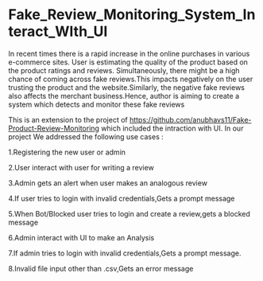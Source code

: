 # Fake_Review_Monitoring_System_Interact_WIth_UI

In recent times there is a rapid increase in the online purchases in various e-commerce sites. User is estimating the
quality of the product based on the product ratings and reviews. Simultaneously, there might be a high chance of
coming across fake reviews.This impacts negatively on the user trusting the product and the website.Similarly, the
negative fake reviews also affects the merchant business.Hence, author is aiming to create a system which detects
and monitor these fake reviews

This is an extension to the project of https://github.com/anubhavs11/Fake-Product-Review-Monitoring  which included the intraction with UI.
In our project We addressed the following use cases :

1.Registering the new user or admin

2.User interact with user for writing a review

3.Admin gets an alert when user makes an analogous review

4.If user tries to login with invalid credentials,Gets a prompt message

5.When Bot/Blocked user tries to login and create a review,gets a blocked message

6.Admin interact with UI to make an Analysis

7.If admin tries to login with invalid credentials,Gets a prompt message.

8.Invalid file input other than .csv,Gets an error message


